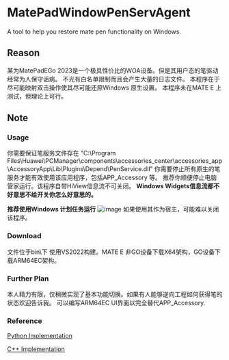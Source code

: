 # MatePadWindowPenServAgent
A tool to help you restore mate pen functionality on Windows.


## Reason
某为MatePadEGo 2023是一个极具性价比的WOA设备。但是其用户态的笔驱动经常为人保守诟病。 不光有白名单限制而且会产生大量的日志文件。
本程序在于尽可能映射双击操作使其尽可能还原Windows 原生设置。
本程序未在MATE E 上测试，但理论上可行。



## Note
### Usage
你需要保证笔服务文件存在
"C:\Program Files\Huawei\PCManager\components\accessories_center\accessories_app\AccessoryApp\Lib\Plugins\Depend\PenService.dll"
你需要停止所有原生的笔服务才能有效使用该应用程序，包括APP_Accessory 等。
推荐你顺便停止电脑管家运行。该程序自带HiView信息流不可关闭。
**Windows Widgets信息流都不好意思不给开关你怎么好意思的。**

**推荐使用Windows 计划任务运行**
![image](https://github.com/AzulEterno/MatePadWindowPenServAgent/assets/75287037/d19427df-0e30-446b-888c-6ac92319b00a)
如果使用其作为宿主，可能难以关闭该程序。

### Download

文件位于bin\\<ARCH>下
使用VS2022构建。MATE E 非GO设备下载X64架构，GO设备下载ARM64EC架构。


### Further Plan

本人精力有限，仅稍微实现了基本功能切换。如果有人能够逆向工程如何获得笔的状态欢迎告诉我。
可以编写ARM64EC UI界面以完全替代APP_Accessory.

### Reference

[Python Implementation](https://github.com/qwqVictor/HuaweiPenEraserService/blob/master/eraser_service.py)

[C++ Implementation](https://github.com/eiyooooo/MateBook-E-Pen)
